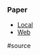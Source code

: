 

### Paper
- [Local](file:///W:/Bsc%20Computing/Dissertation/Third%20Party/Papers/Hierarchical%20Semantic%20Wave%20Function%20Collapse)
- [Web](https://dl.acm.org/doi/10.1145/3582437.3587209)

#source